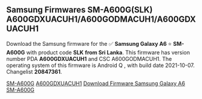 <h2>Samsung Firmwares SM-A600G(SLK) A600GDXUACUH1/A600GODMACUH1/A600GDXUACUH1</h2>
Download the Samsung firmware for the ✅ <strong>Samsung Galaxy A6 </strong> ⭐ <strong>SM-A600G</strong> with product code <strong>SLK</strong> <strong> from Sri Lanka</strong>. This firmware has version number PDA <strong>A600GDXUACUH1</strong> and CSC A600GODMACUH1. The operating system of this firmware is Android Q , with build date 2021-10-07. Changelist <strong>20847361</strong>.


[SM-A600G](https://samfirm.shop/samsung/model/SM-A600G)
[A600GDXUACUH1](https://samfirm.shop/samsung/pda/A600GDXUACUH1)
[Download Firmware Samsung Galaxy A6 SM-A600G](https://samfirm.shop/samsung/firmware/463363)
